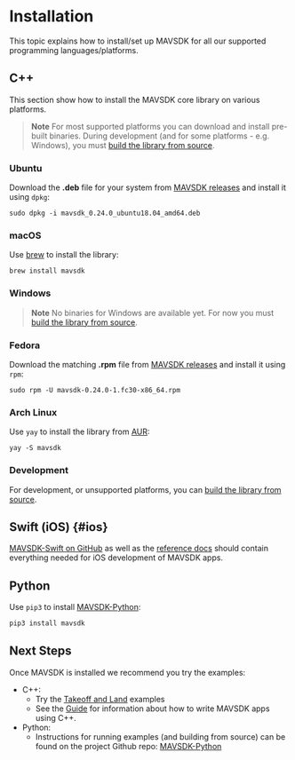 # Installation

This topic explains how to install/set up MAVSDK for all our supported programming languages/platforms.


## C++

This section show how to install the MAVSDK core library on various platforms.

> **Note** For most supported platforms you can download and install pre-built binaries.
  During development (and for some platforms - e.g. Windows), you must [build the library from source](../contributing/build.md).

### Ubuntu

Download the **.deb** file for your system from [MAVSDK releases](https://github.com/mavlink/MAVSDK/releases) and install it using `dpkg`:

```
sudo dpkg -i mavsdk_0.24.0_ubuntu18.04_amd64.deb
```

### macOS

Use [brew](https://brew.sh/) to install the library:

```
brew install mavsdk
```

### Windows

> **Note** No binaries for Windows are available yet.
  For now you must [build the library from source](../contributing/build.md).

### Fedora

Download the matching **.rpm** file from [MAVSDK releases](https://github.com/mavlink/MAVSDK/releases) and install it using `rpm`:

```
sudo rpm -U mavsdk-0.24.0-1.fc30-x86_64.rpm
```

### Arch Linux

Use `yay` to install the library from [AUR](https://aur.archlinux.org/packages/mavsdk/):

```yay
yay -S mavsdk
```

### Development

For development, or unsupported platforms, you can [build the library from source](../contributing/build.md).


## Swift (iOS) {#ios}

[MAVSDK-Swift on GitHub](https://github.com/mavlink/MAVSDK-Swift) as well as the [reference docs](http://dronecode-sdk-swift.s3.eu-central-1.amazonaws.com/docs/master/index.html) should contain everything needed for iOS development of MAVSDK apps.


## Python

Use `pip3` to install [MAVSDK-Python](https://github.com/mavlink/MAVSDK-Python#mavsdk-python):
```bash
pip3 install mavsdk
```


## Next Steps

Once MAVSDK is installed we recommend you try the examples:
- C++: 
  - Try the [Takeoff and Land](../examples/takeoff_and_land.md) examples
  - See the [Guide](../guide/README.md) for information about how to write MAVSDK apps using C++.
- Python:
  - Instructions for running examples (and building from source) can be found on the project Github repo: [MAVSDK-Python](https://github.com/mavlink/MAVSDK-Python#mavsdk-python)